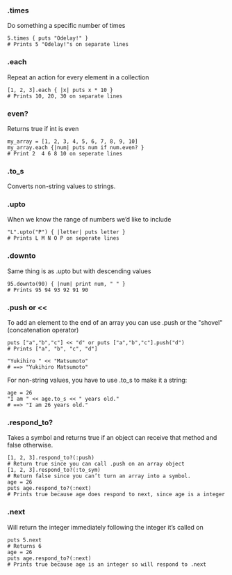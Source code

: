 ### .times
Do something a specific number of times
```
5.times { puts "Odelay!" }
# Prints 5 "Odelay!"s on separate lines
```

### .each
Repeat an action for every element in a collection
```
[1, 2, 3].each { |x| puts x * 10 }
# Prints 10, 20, 30 on separate lines
```

### even?
Returns true if int is even
```
my_array = [1, 2, 3, 4, 5, 6, 7, 8, 9, 10]
my_array.each {|num| puts num if num.even? }
# Print 2  4 6 8 10 on seperate lines
```

### .to_s
Converts non-string values to strings.

### .upto
When we know the range of numbers we’d like to include
```
"L".upto("P") { |letter| puts letter }
# Prints L M N O P on seperate lines
```

### .downto
Same thing is as .upto but with descending values
```
95.downto(90) { |num| print num, " " }
# Prints 95 94 93 92 91 90
```

### .push or <<
To add an element to the end of an array you can use .push or the "shovel" (concatenation operator)
```
puts ["a","b","c"] << "d" or puts ["a","b","c"].push("d")
# Prints ["a", "b", "c", "d"]

"Yukihiro " << "Matsumoto"
# ==> "Yukihiro Matsumoto"
```
For non-string values, you have to use .to_s to make it a string:
```
age = 26
"I am " << age.to_s << " years old."
# ==> "I am 26 years old."
```

### .respond_to?
Takes a symbol and returns true if an object can receive that method and false otherwise. 
```
[1, 2, 3].respond_to?(:push)
# Return true since you can call .push on an array object
[1, 2, 3].respond_to?(:to_sym)
# Return false since you can’t turn an array into a symbol.
age = 26
puts age.respond_to?(:next)
# Prints true because age does respond to next, since age is a integer
```

### .next 
Will return the integer immediately following the integer it’s called on
```
puts 5.next
# Returns 6
age = 26
puts age.respond_to?(:next)
# Prints true because age is an integer so will respond to .next
```
